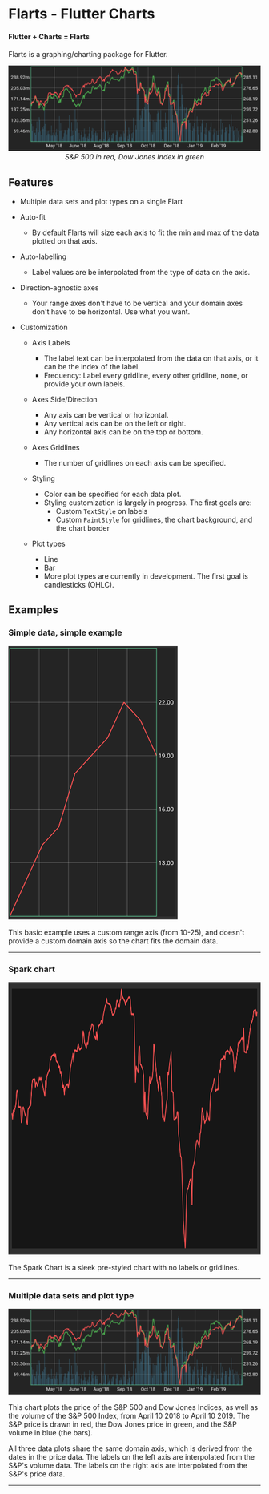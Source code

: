# Flarts - Flutter Charts

#### Flutter + Charts = Flarts

Flarts is a graphing/charting package for Flutter.

<p align="center">
<img src="lib/example/screenshots/multi_data_example.png">
<i>S&P 500 in red, Dow Jones Index in green</i>
</p>

## Features
   
 - Multiple data sets and plot types on a single Flart
 
 - Auto-fit
   - By default Flarts will size each axis to fit the min and max of the data plotted on that axis.
   
 - Auto-labelling
   - Label values are be interpolated from the type of data on the axis.
   
 - Direction-agnostic axes
   - Your range axes don't have to be vertical and your domain axes don't have to be horizontal. Use what you want.
   
 - Customization
   - Axis Labels
     - The label text can be interpolated from the data on that axis, or it can be the index of the label.
     - Frequency: Label every gridline, every other gridline, none, or provide your own labels.
   - Axes Side/Direction
     - Any axis can be vertical or horizontal.
     - Any vertical axis can be on the left or right.
     - Any horizontal axis can be on the top or bottom.
   - Axes Gridlines
     - The number of gridlines on each axis can be specified.
   - Styling
     - Color can be specified for each data plot.
     - Styling customization is largely in progress. The first goals are:
       - Custom `TextStyle` on labels
       - Custom `PaintStyle` for gridlines, the chart background, and the chart border
   
   - Plot types
     - Line
     - Bar
     - More plot types are currently in development. The first goal is candlesticks (OHLC).


## Examples

### Simple data, simple example

<img width="338" height="546" src="lib/example/screenshots/simple_data_example.png">

This basic example uses a custom range axis (from 10-25), and doesn't provide a custom domain axis so the chart fits the domain data.

-----

### Spark chart

<img width="1140" height="544" src="lib/example/screenshots/large_spark_example.png">

The Spark Chart is a sleek pre-styled chart with no labels or gridlines.

-----

### Multiple data sets and plot type

<img src="lib/example/screenshots/multi_data_example.png">

<p>
This chart plots the price of the S&P 500 and Dow Jones Indices, as well as the volume of the S&P 500 Index, from April 10 2018 to April 10 2019. The S&P price is drawn in red, the Dow Jones price in green, and the S&P volume in blue (the bars).
</p>

All three data plots share the same domain axis, which is derived from the dates in the price data.
The labels on the left axis are interpolated from the S&P's volume data.
The labels on the right axis are interpolated from the S&P's price data.

-----

